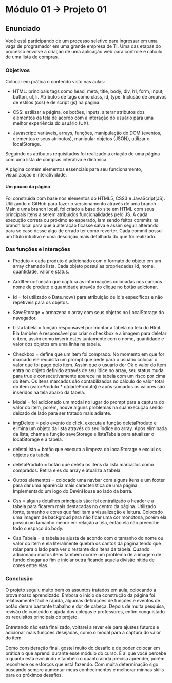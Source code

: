 # Módulo 01 -> Projeto 01 
<h2>Enunciado</h2>
<p>     Você está participando de um processo seletivo para ingressar em uma vaga de programador
em uma grande empresa de TI. Uma das etapas do processo envolve a criação de uma
aplicação web para controle e cálculo de uma lista de compras.</p>

<h3>Objetivos</h3>
<p>Colocar em prática o conteúdo visto nas aulas:</p>

- HTML: principais tags como head, meta, title, body, div, h1, form, input, button, ul, li. Atributos de tags como class, id, type. Inclusão de arquivos de estilos (css) e de script (js) na página.

- CSS: estilizar a página, os botões, inputs, alterar atributos dos elementos da tela de acordo com a interação do usuário para uma melhor experiência do usuário (UX).

- Javascript: variáveis, arrays, funções, manipulação do DOM (eventos, elementos e seus atributos), manipular objetos (JSON), utilizar o localStorage.

<p>Seguindo os atributos requisitados foi realizado a criação de uma página com uma lista de compras interativa e dinâmica.</p>
<p>A página contém elementos essenciais para seu funcionamento, visualização e interatividade.</p>
<h4>Um pouco da página</h4>
<p>
Foi construída com base nos elementos do HTML5, CSS3 e JavaScript(JS). Utilizando o GitHub para fazer o versionamento através de uma branch Main e uma branch local, foi criado a base do site em HTML com seus principais itens a serem atribuídos funcionalidades pelo JS. A cada execução correta ou próximo ao esperado, iam sendo feitos commits na branch local para que a alteração ficasse salva e assim seguir alterando para se caso desse algo de errado ter como reverter. Cada commit possui um título intuitivo e uma descrição mais detalhada do que foi realizado.</p>

<h3>Das funções e interações</h3>
<p>
    
- Produto = cada produto é adicionado com o formato de objeto em um array chamado lista. Cada objeto possui as propriedades id, nome, quantidade, valor e status.
    
- AddItem = função que captura as informações colocadas nos campos nome de produto e quantidade através do clique no botão adicionar.
    
- Id = foi utilizado o Date.now() para atribuição de id's específicos e não repetíveis para os objetos. 
    
- SaveStorage = armazena o array com seus objetos no LocalStorage do navegador.
    
- ListaTabela = função responsável por montar a tabela na tela do Html. Ela também é responsável por criar o checkbox e a imagem para deletar o item, assim como inserir estes juntamente com o nome, quantidade e valor dos objetos em uma linha na tabela.
    
- Checkbox = define que um item foi comprado. No momento em que for marcado ele requisita um prompt que pede para o usuário colocar o valor que foi pago pelo item. Assim que o usuário der Ok o valor do item entra no objeto definido através de seu ídice no array, seu status muda para true e consecutivamente aparece na tabela com um risco por cima do item. Os itens marcados são contabilizados no cálculo do valor total do item (valorProduto * qtdadeProduto) e após somados os valores são inseridos na tela abaixo da tabela.
    
- Modal = foi adicionado um modal no lugar do prompt para a captura do valor do item, porém, houve alguns problemas na sua execução sendo deixado de lado para ser tratado mais adiante. 
    
- imgDelete = pelo evento de click, executa a função deletaProduto e elimina um objeto da lista através do seu índice no array. Após eliminada da lista, chama a função saveStorage e listaTabela para atualizar o localStorage e a tabela.
    
- deletaLista = botão que executa a limpeza do localStorage e exclui os objetos da tabela.
    
- deletaProduto = botão que deleta os itens da lista marcados como comprados. Retira eles do array e atualiza a tabela.
    
- Outros elementos = colocado uma navbar com alguns itens e um footer para dar uma aparência mais característica de uma página. Implementado um logo do DevinHouse ao lado da barra. 
    
- Css = alguns detalhes principais são: foi centralizado o header e a tabela para ficarem mais destacadas no centro da página. Utilizado fonte, tamanho e cores que facilitam a visualização e leitura. Colocado uma imagem de backgroud para não ficar uma cor monótona, porém ela possui um tamanho menor em relação a tela, então ela não preenche todo o espaço do body.
    
- Css Tabela = a tabela se ajusta de acondo com o tamanho do nome ou valor do item e ela literalmente quebra os cantos da página tendo que rolar para o lado para ver o restante dos itens da tabela. Quando adicionado muitos itens também ocorre um problema de a imagem de fundo chegar ao fim e iniciar outra ficando aquela divisão nítida de cores entre elas.</p>


<h3>Conclusão</h3>

<p>O projeto seguiu muito bem os assuntos tratados em aula, colocando a prova nosso aprendizado. Embora o início da construção da página foi relativamente fácil e rápida, algumas definições de funções e eventos de botão deram bastante trabalho e dor de cabeça. Depois de muita pesquisa, revisão de conteúdo e ajuda dos colegas e professores, enfim conquistado os requisitos principais do projeto.</p>
<p>Entretando não está finalizado, voltarei a rever ele para ajustes futuros e adicionar mais funções desejadas, como o modal para a captura do valor do item.</p>
<p>Como consideração final, gostei muito do desafio e de poder colocar em prática o que aprendi durante esse módulo do curso. É ai que você percebe o quanto está evoluíndo e  também o quanto ainda precisa aprender, porém, reconhece os esforços que está fazendo. 
Com muita determinação sigo buscando sempre aumentar meus conhecimentos e melhorar minhas skills para os próximos desafios.</p>
